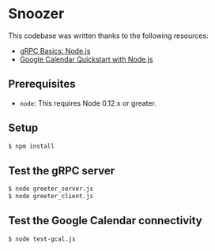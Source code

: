 # Snoozer

This codebase was written thanks to the following resources:
- [gRPC Basics: Node.js](http://www.grpc.io/docs/tutorials/basic/node.html)
- [Google Calendar Quickstart with Node.js](https://developers.google.com/google-apps/calendar/quickstart/nodejs)

## Prerequisites

- `node`: This requires Node 0.12.x or greater.

## Setup

```sh
$ npm install
```

## Test the gRPC server

```sh
$ node greeter_server.js
$ node greeter_client.js
```

## Test the Google Calendar connectivity

```sh
$ node test-gcal.js
```
